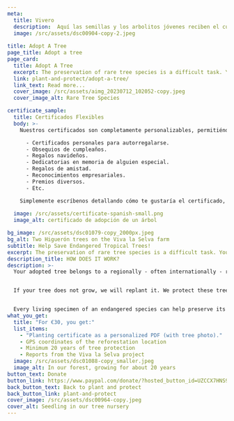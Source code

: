```yaml
---
meta:
  title: Vivero
  description:  Aquí las semillas y los arbolitos jóvenes reciben el cuidado y la atención que necesitan para prosperar.
  image: /src/assets/dsc00904-copy-2.jpeg
  
title: Adopt A Tree
page_title: Adopt a tree
page_card:
  title: Adopt A Tree
  excerpt: The preservation of rare tree species is a difficult task. Your support can make a difference.
  link: plant-and-protect/adopt-a-tree/
  link_text: Read more...
  cover_image: /src/assets/aimg_20230712_102052-copy.jpeg
  cover_image_alt: Rare Tree Species

certificate_sample:
  title: Certificados Flexibles
  body: >-
    Nuestros certificados son completamente personalizables, permitiéndote adaptarlos a cualquier ocasión o intención. Algunos ejemplos incluyen:

      - Certificados personales para autorregalarse.
      - Obsequios de cumpleaños.
      - Regalos navideños.
      - Dedicatorias en memoria de alguien especial.
      - Regalos de amistad.
      - Reconocimientos empresariales.
      - Premios diversos.
      - Etc.

    Simplemente escríbenos detallando cómo te gustaría el certificado, y nos esforzaremos al máximo por adaptarlo a tus preferencias. ¡Estamos aquí para crear una experiencia personalizada para ti!
  
  image: /src/assets/certificate-spanish-small.png
  image_alt: certificado de adopción de un árbol

bg_image: /src/assets/dsc01079-copy_2000px.jpeg
bg_alt: Two Higuerón trees on the Viva la Selva farm
subtitle: Help Save Endangered Tropical Trees!
excerpt: The preservation of rare tree species is a difficult task. Your support can make a difference.
description_title: HOW DOES IT WORK?
description: >-
  Your adopted tree belongs to a regionally - often internationally - rare species. We plant it together with other native tree species in a biodiverse ecosystem, providing a home to many animals and plants. This system not only stores carbon more efficiently than monoculture plantations but also offers better living conditions for the trees (soil quality, pest resistance, etc.).


  If your tree does not grow, we will replant it. We protect these trees for at least 20 years.


  Every living specimen of an endangered species can help preserve its kind for the region and the world.
what_you_get:
  title: "For €30, you get:"
  list_items:
    - "Planting certificate as a personalized PDF (with tree photo)."
    - GPS coordinates of the reforestation location
    - Minimum 20 years of tree protection
    - Reports from the Viva la Selva project
  image: /src/assets/dsc01088-copy_smaller.jpeg
  image_alt: In our forest, growing for about 20 years
button_text: Donate
button_link: https://www.paypal.com/donate/?hosted_button_id=UZCCX7HNS9HS8
back_button_text: Back to plant and protect
back_button_link: plant-and-protect
cover_image: /src/assets/dsc00964-copy.jpeg
cover_alt: Seedling in our tree nursery
---
```

